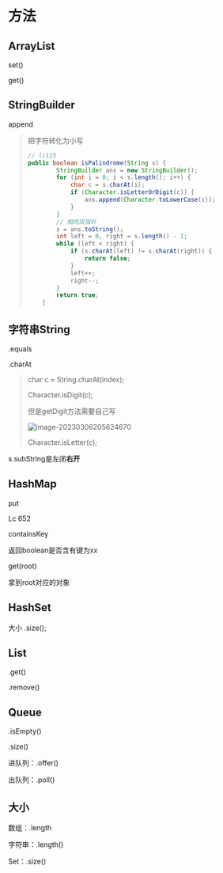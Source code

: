 # 方法



## ArrayList

set()

get()



## StringBuilder

append

> 把字符转化为小写
>
> ```java
> // lc125
> public boolean isPalindrome(String s) {
>         StringBuilder ans = new StringBuilder();
>         for (int i = 0; i < s.length(); i++) {
>             char c = s.charAt(i);
>             if (Character.isLetterOrDigit(c)) {
>                 ans.append(Character.toLowerCase(c));
>             }
>         }
>         // 相向双指针
>         s = ans.toString();
>         int left = 0, right = s.length() - 1;
>         while (left < right) {
>             if (s.charAt(left) != s.charAt(right)) {
>                 return false;
>             }
>             left++;
>             right--;
>         }
>         return true;
>     }
> ```
>
> 





## 字符串String

.equals

.charAt

> char c = String.charAt(index);
>
> Character.isDigit(c);
>
> 但是getDigit方法需要自己写
>
> ![image-20230306205624670](https://cdn.jsdelivr.net/gh/AubreyKuang/pictures@main/blog/image-20230306205624670.png)
>
> Character.isLetter(c);



s.subString是左闭**右开**



## HashMap

put

Lc 652



containsKey

返回boolean是否含有键为xx



get(root)

拿到root对应的对象



## HashSet

大小 .size();



## List

.get()

.remove()



## Queue

.isEmpty()

.size()

进队列：.offer()

出队列：.poll()





## 大小

数组：.length

字符串：.length()

Set：.size()







